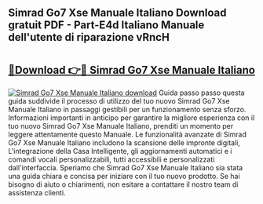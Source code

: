 ## Simrad Go7 Xse Manuale Italiano Download gratuit PDF - Part-E4d Italiano Manuale dell'utente di riparazione vRncH

# <h2><a href="http://dfcfvt8.blite.top/?on=Simrad+Go7+Xse+Manuale+Italiano">🔗Download 👉🔴 Simrad Go7 Xse Manuale Italiano</a></h2>

[![Simrad Go7 Xse Manuale Italiano download](https://i.imgur.com/lujVjoI.png)](http://dfcfvt8.blite.top/?on=Simrad+Go7+Xse+Manuale+Italiano)
Guida passo passo questa guida suddivide il processo di utilizzo del tuo nuovo Simrad Go7 Xse Manuale Italiano in passaggi gestibili per un funzionamento senza sforzo. Informazioni importanti in anticipo per garantire la migliore esperienza con il tuo nuovo Simrad Go7 Xse Manuale Italiano, prenditi un momento per leggere attentamente questo Manuale. Le funzionalità avanzate di Simrad Go7 Xse Manuale Italiano includono la scansione delle impronte digitali, L'integrazione della Casa Intelligente, gli aggiornamenti automatici e i comandi vocali personalizzabili, tutti accessibili e personalizzati dall'interfaccia. Speriamo che Simrad Go7 Xse Manuale Italiano sia stata una guida chiara e concisa per iniziare con il tuo nuovo prodotto. Se hai bisogno di aiuto o chiarimenti, non esitare a contattare il nostro team di assistenza clienti.
